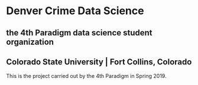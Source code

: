 # Denver Crime Data Science
## the 4th Paradigm data science student organization
## Colorado State University | Fort Collins, Colorado
This is the project carried out by the 4th Paradigm in Spring 2019.
